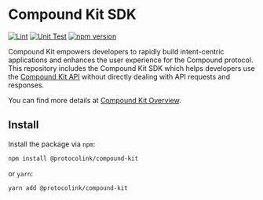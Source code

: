 # Compound Kit SDK

[![Lint](https://github.com/dinngo/compound-kit-js-sdk/actions/workflows/lint.yml/badge.svg)](https://github.com/dinngo/compound-kit-js-sdk/actions/workflows/lint.yml)
[![Unit Test](https://github.com/dinngo/compound-kit-js-sdk/actions/workflows/unit-test.yml/badge.svg)](https://github.com/dinngo/compound-kit-js-sdk/actions/workflows/unit-test.yml)
[![npm version](https://badge.fury.io/js/@protocolink%2Fcompound-kit.svg)](https://www.npmjs.com/package/@protocolink/compound-kit)

Compound Kit empowers developers to rapidly build intent-centric applications and enhances the user experience for the Compound protocol. This repository includes the Compound Kit SDK which helps developers use the [Compound Kit API](https://github.com/dinngo/compound-kit-api/tree/master) without directly dealing with API requests and responses.

You can find more details at [Compound Kit Overview](https://docs.protocolink.com/compound-kit/overview).

## Install

Install the package via `npm`:

```sh
npm install @protocolink/compound-kit
```

or `yarn`:

```sh
yarn add @protocolink/compound-kit
```
